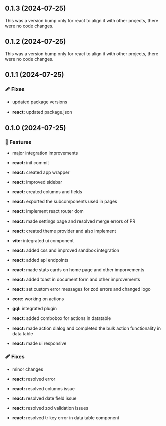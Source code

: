 ## 0.1.3 (2024-07-25)

This was a version bump only for react to align it with other projects, there were no code changes.

## 0.1.2 (2024-07-25)

This was a version bump only for react to align it with other projects, there were no code changes.

## 0.1.1 (2024-07-25)


### 🩹 Fixes

- updated package versions

- **react:** updated package.json

## 0.1.0 (2024-07-25)


### 🚀 Features

- major integration improvements

- **react:** init commit

- **react:** created app wrapper

- **react:** improved sidebar

- **react:** created columns and fields

- **react:** exported the subcomponents used in pages

- **react:** implement react router dom

- **react:** made settings page and resolved merge errors of PR

- **react:** created theme provider and also implement

- **vite:** integrated ui component

- **react:** added css and improved sandbox integration

- **react:** added api endpoints

- **react:** made stats cards on home page and other imporvements

- **react:** added toast in document form and other improvements

- **react:** set custom error messages for zod errors and changed logo

- **core:** working on actions

- **gql:** integrated plugin

- **react:** added combobox for actions in datatable

- **react:** made action dialog and completed the bulk action functionality in data table

- **react:** made ui responsive


### 🩹 Fixes

- minor changes

- **react:** resolved error

- **react:** resolved columns issue

- **react:** resolved date field issue

- **react:** resolved zod validation issues

- **react:** resolved tr key error in data table component